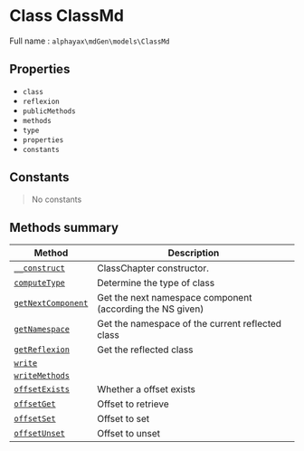 # **Class** ClassMd

Full name : `alphayax\mdGen\models\ClassMd`

## Properties

- `class`
- `reflexion`
- `publicMethods`
- `methods`
- `type`
- `properties`
- `constants`

## Constants

> No constants

## Methods summary

| Method | Description |
|---|---|
| [`__construct`](__construct.md) | ClassChapter constructor. |
| [`computeType`](computeType.md) | Determine the type of class |
| [`getNextComponent`](getNextComponent.md) | Get the next namespace component (according the NS given) |
| [`getNamespace`](getNamespace.md) | Get the namespace of the current reflected class |
| [`getReflexion`](getReflexion.md) | Get the reflected class |
| [`write`](write.md) |  |
| [`writeMethods`](writeMethods.md) |  |
| [`offsetExists`](offsetExists.md) | Whether a offset exists |
| [`offsetGet`](offsetGet.md) | Offset to retrieve |
| [`offsetSet`](offsetSet.md) | Offset to set |
| [`offsetUnset`](offsetUnset.md) | Offset to unset |
